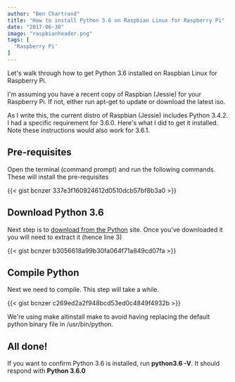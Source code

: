 ```yaml
---
author: "Ben Chartrand"
title: "How to install Python 3.6 on Raspbian Linux for Raspberry Pi"
date: "2017-06-30"
image: "raspbianheader.png"
tags: [
  'Raspberry Pi'
]
---
```


Let's walk through how to get Python 3.6 installed on Raspbian Linux for Raspberry Pi.

I'm assuming you have a recent copy of Raspbian (Jessie) for your Raspberry Pi. If not, either run apt-get to update or download the latest iso.

As I write this, the current distro of Raspbian (Jessie) includes Python 3.4.2. I had a specific requirement for 3.6.0. Here's what I did to get it installed. Note these instructions would also work for 3.6.1.

## Pre-requisites

Open the terminal (command prompt) and run the following commands. These will install the pre-requisites

{{< gist bcnzer 337e3f160924612d0510dcb57bf8b3a0 >}}

## Download Python 3.6

Next step is to [download from the Python](https://www.python.org/downloads/) site. Once you've downloaded it you will need to extract it (hence line 3)

{{< gist bcnzer b3056618a99b30fa064f71a849cd07fa >}}

## Compile Python

Next we need to compile. This step will take a while.

{{< gist bcnzer c269ed2a2f948bcd53ed0c4849f4932b >}}

We're using make altinstall make to avoid having replacing the default python binary file in /usr/bin/python.

## All done!

If you want to confirm Python 3.6 is installed, run **python3.6 -V**. It should respond with **Python 3.6.0**
